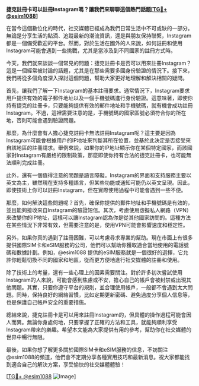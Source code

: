 **捷克註冊卡可以註冊Instagram嗎？讓我們來聊聊這個熱門話題[[TG💪+ @esim1088](https://t.me/s/esim1088)]**

在當今這個數位化的時代，社交媒體已經成為我們日常生活中不可或缺的一部分。無論是分享生活的點滴、追蹤最新的潮流資訊，還是與朋友保持聯繫，Instagram都是一個備受歡迎的平台。然而，對於生活在國外的人來說，如何註冊和使用Instagram可能會遇到一些挑戰，尤其是當涉及到不同國家的註冊方式時。

今天，我們就來談談一個常見的問題：捷克註冊卡是否可以用來註冊Instagram？這是一個經常被討論的話題，尤其是在那些需要多國身份驗證的情況下。接下來，我們將從多個角度深入探討這個問題，幫助大家更好地理解和解決相關的疑問。

首先，讓我們了解一下Instagram的基本註冊要求。通常情況下，Instagram要求用戶提供有效的電子郵件地址以及一個手機號碼進行身份驗證。這意味著，即使你持有捷克的註冊卡，只要能夠提供有效的郵件地址和手機號碼，就有機會成功註冊Instagram。不過，這裡需要注意的是，手機號碼的國家區號必須符合你的所在地，否則可能會遇到驗證問題。

那麼，為什麼會有人擔心捷克註冊卡無法註冊Instagram呢？這主要是因為Instagram可能會根據用戶的IP地址來判斷其所在位置，並基於此決定是否接受來自該地區的註冊請求。舉例來說，如果你的IP地址顯示你在某個特定國家，而該國家對Instagram有嚴格的限制政策，那麼即使你持有合法的捷克註冊卡，也可能無法順利完成註冊。

此外，還有一個值得注意的問題是語言障礙。Instagram的界面和支持服務主要以英文為主，雖然現在支持多種語言，但某些功能或通知可能仍以英文呈現。因此，即使技術上你可以註冊Instagram，但在實際使用過程中可能會遇到一些不便。

那麼，如何解決這些問題呢？首先，確保你提供的郵件地址和手機號碼是有效的，並且能夠接收來自Instagram的驗證短信。其次，考慮使用虛擬私人網路（VPN）來改變你的IP地址，這樣可以讓Instagram認為你是從其他國家訪問的。這種方法在某些情況下非常有效，但需要注意的是，使用VPN可能會影響速度和穩定性。

另外，如果你真的遇到了註冊困難，可以考慮尋求專業的幫助。現在市面上有很多提供國際SIM卡和eSIM服務的公司，他們可以幫助你獲取適合當地使用的電話號碼和數據計劃。例如，@esim1088 提供的eSIM服務就是一個很好的選擇，它允許你輕鬆切換不同的國家和地區，從而更方便地進行社交媒體的註冊和使用。

除了技術上的考量，還有一些心理上的因素需要關注。對於許多初次嘗試使用Instagram的人來說，可能會感到焦慮或不安，擔心自己的帳戶會被封禁或出現其他問題。其實，只要你遵守平台的規則，並合理使用帳戶，一般都不會遇到太大問題。同時，保持良好的網絡習慣，比如定期更新密碼、避免過度分享個人信息等，也是保護自己帳戶安全的重要措施。

總結來說，捷克註冊卡是可以用來註冊Instagram的，但具體的操作過程可能會因人而異。無論你身處何地，只要掌握了正確的方法和工具，就能夠順利享受Instagram帶來的樂趣。希望本文能為大家提供有用的參考，幫助你在社交媒體的世界中暢行無阻。

最後，如果你想了解更多關於國際SIM卡和eSIM服務的信息，不妨關注@esim1088的頻道，他們會不定期分享各種實用技巧和最新消息。祝大家都能找到適合自己的解決方案，享受愉快的社交媒體體驗！

[[TG💪+ @esim1088](https://t.me/s/esim1088) ![Image](https://i.postimg.cc/4NQfJmqS/Snipaste-2025-05-13-00-14-12.png)]